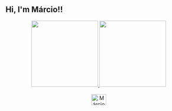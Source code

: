 ## Hi, I'm Márcio!!
<div align="center">
  <a href="https://github.com/marcio-souza-03">
  <img height="180em" src="https://github-readme-stats.vercel.app/api?username=marcio-souza-03&show_icons=true&theme=dracula&include_all_commits=true&count_private=true"/>
  <img height="180em" src="https://github-readme-stats.vercel.app/api/top-langs/?username=marcio-souza-03&layout=compact&langs_count=7&theme=dracula"/>
</div>

<div align="center" style="display: inline_block"><br>
  <img align="center" alt="Márcio Souza" height="30" width="40" src="<endereço da imagem>">
 </div>
<div align="center" style="display: inline_block"><br> 
</div>
